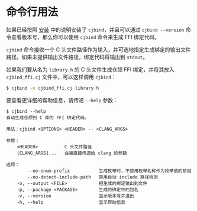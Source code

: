 # 命令行用法

如果已经按照 [安装](/guide/install) 中的说明安装了 `cjbind`，并且可以通过 `cjbind --version` 命令查看版本号，那么你可以使用 `cjbind` 命令来生成 FFI 绑定代码。

`cjbind` 命令接收一个 C 头文件路径作为输入，并可选地指定生成绑定的输出文件路径。如果未提供输出文件路径，绑定代码将输出到 `stdout`。

如果我们要从名为 `library.h` 的 C 头文件生成仓颉 FFI 绑定，并将其放入 `cjbind_ffi.cj` 文件中，可以这样调用 `cjbind`：

```bash
$ cjbind -o cjbind_ffi.cj library.h
```

要查看更详细的帮助信息，请传递 `--help` 参数：

```text
$ cjbind --help
自动生成仓颉到 C 库的 FFI 绑定代码。

用法：cjbind <OPTIONS> <HEADER> -- <CLANG_ARGS>

参数：
    <HEADER>          C 头文件路径
    [CLANG_ARGS]...   会被直接传递给 clang 的参数

选项：
        --no-enum-prefix           生成枚举时，不使用枚举名称作为枚举值的前缀
        --no-detect-include-path   禁用自动 include 路径检测
    -o, --output <FILE>            把生成的绑定输出到文件
    -p, --package <PACKAGE>        生成的绑定中的包名
    -v, --version                  显示版本号并退出
    -h, --help                     显示帮助信息
```

